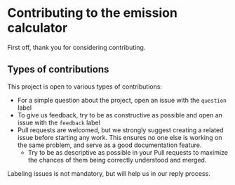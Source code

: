 # Contributing to the emission calculator

First off, thank you for considering contributing.

## Types of contributions

This project is open to various types of contributions:
* For a simple question about the project, open an issue with the `question` label
* To give us feedback, try to be as constructive as possible and open an issue with the `feedback` label
* Pull requests are welcomed, but we strongly suggest creating a related issue before starting any work. This ensures no one else is working on the same problem, and serve as a good documentation feature.
    * Try to be as descriptive as possible in your Pull requests to maximize the chances of them being correctly understood and merged.

Labeling issues is not mandatory, but will help us in our reply process.
